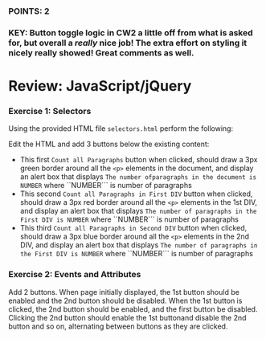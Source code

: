 ### POINTS: 2
### KEY: Button toggle logic in CW2 a little off from what is asked for, but overall a *really* nice job! The extra effort on styling it nicely really showed! Great comments as well.

# Review: JavaScript/jQuery

### Exercise 1: Selectors
Using the provided HTML file ```selectors.html``` perform the following:

Edit the HTML and add 3 buttons below the existing content:
* This first ```Count all Paragraphs``` button when clicked, should draw a 3px green border around all the ```<p>``` elements in the document, and display an alert box that displays ```The number ofparagraphs in the document is NUMBER``` where ``NUMBER``` is number of paragraphs
* This second ```Count all Paragraphs in First DIV``` button when clicked, should draw a 3px red border around all the ```<p>``` elements in the 1st DIV, and display an alert box that displays ```The number of paragraphs in the First DIV is NUMBER``` where ``NUMBER``` is number of paragraphs
* This third ```Count all Paragraphs in Second DIV``` button when clicked, should draw a 3px blue border around all the ```<p>``` elements in the 2nd DIV, and display an alert box that displays ```The number of paragraphs in the First DIV is NUMBER``` where ``NUMBER``` is number of paragraphs

### Exercise 2: Events and Attributes
Add 2 buttons. When page initially displayed, the 1st button should be enabled and the 2nd button should be disabled. When the 1st button is clicked, the 2nd button should be enabled, and the first button be disabled. Clicking the 2nd button should enable the 1st buttonand disable the 2nd button and so on, alternating between buttons as they are clicked.
